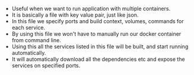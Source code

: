 - Useful when we want to run application with multiple containers.
- It is basically a file with key value pair, just like json.
- In this file we specify ports and build context, volumes, commands for each service.
- By using this file we won't have to manually run our docker container from command line.
- Using this all the services listed in this file will be built, and start running automatically.
- It will automatically download all the dependencies etc and expose the services on specified ports.
